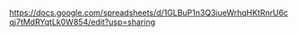 https://docs.google.com/spreadsheets/d/1GLBuP1n3Q3iueWrhqHKtRnrU6cqj7tMdRYqtLk0W854/edit?usp=sharing
